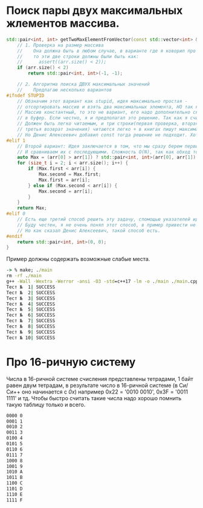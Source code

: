 # Поиск пары двух максимальных жлементов массива.

```C++
std::pair<int, int> getTwoMaxElementFromVector(const std::vector<int> &arr) {
    // 1. Проверка на размер массива
    //    Она должна быть в любом случае, в варианте где я коворил про 3 строчки,
    //    то эти две строки должны были быть как:
    //      assert((arr.size() < 2));
    if (arr.size() < 2)
        return std::pair<int, int>(-1, -1);

    // 2. Алгоритма поиска ДВУХ максимальных значений
    //    Предлагаю несколько вариантов
#ifndef STUPID
    // Обзначим этот вариант как stupid, идея максимально простая -
    // отсортировать массив и взять два максимальных элемента, НО так как
    // Массив константный, то это не вариант, его надо дополнительно скопировать,
    // в буфер. Если честно, я и предполагал это решение. Так как я считаю что код
    // Должен быть легко читаемым, и три строки(первая проверка, вторая сортировка и
    // третья возврат значения) читаются легко + в книгах пишут максимально короткие функции.
    // Но Денис Алексеевич добавил const тогда решение не подходит. Хотя я бы такое принял.
#elif 1
    // Второй вариант: Идея заключается в том, что мы сразу берем первый и второй элемент массива,
    // И сравниваем их с последующими. Сложность O(N), так как обход только 1. Явлется весьма оптимальным
    auto Max = (arr[0] > arr[1]) ? std::pair<int, int>(arr[0], arr[1]) : std::pair<int, int>(arr[1], arr[0]);
    for (size_t i = 2; i < arr.size(); i++) {
        if (Max.first < arr[i]) {
            Max.second = Max.first;
            Max.first = arr[i];
        } else if (Max.second < arr[i]) {
            Max.second = arr[i];
        }
    }
    return Max;
#elif 0
    // Есть еще третий способ решить эту задачу, спомощью указателей идти слева и справа по вектору.
    // Буду честен, я не очень понял этот способ, в пример привести не смогу.
    // Но как сказал Денис Алексеевич, такой способ есть.
#endif
	return std::pair<int, int>(0, 0);
}
```

Пример должны содержать возможные слабые места.

```cmd
-> % make; ./main
rm -rf ./main
g++ -Wall -Wextra -Werror -ansi -O3 -std=c++17 -lm -o ./main ./main.cpp ./test/CPUTime.cpp
Тест №  1| SUCCESS
Тест №  2| SUCCESS
Тест №  3| SUCCESS
Тест №  4| SUCCESS
Тест №  5| SUCCESS
Тест №  6| SUCCESS
Тест №  7| SUCCESS
Тест №  8| SUCCESS
Тест №  9| SUCCESS
Тест № 10| SUCCESS
```

# Про 16-ричную систему

Числа в 16-ричной системе счисления представлены тетрадами, 1 байт равен двум тетрадам, в результате
число в 16-ричной системе (в Си/Си++ оно начинается с *0х*) например 0х22 = '0010 0010', 0x3F = '0011 1111' и тд.
Чтобы быстро считать такие числа надо хорошо помнить такую таблицу только и всего.

```cmd
0000 0
0001 1
0010 2
0011 3
0100 4
0101 5
0110 6
0111 7
1000 8
1001 9
1010 A
1011 B
1100 C
1101 D
1110 E
1111 F
```


